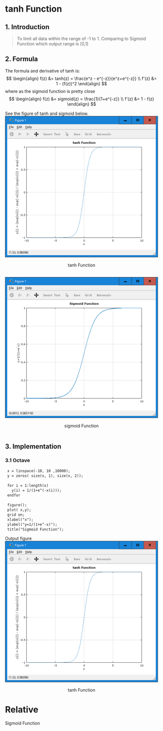 # tanh Function


## 1. Introduction
> To limit all data within the range of -1 to 1. Comparing to Sigmoid Function which output range is [0,1]

## 2. Formula
The formula and derivative of tanh is:
$$
\begin{align}
f(z)  &= tanh(z) = \frac{e^z - e^{-z}}{e^z+e^{-z}} \\
f'(z) &= 1 - (f(z))^2
\end{align}
$$
where as the sigmoid function is pretty close
$$
\begin{align}
f(z)  &= sigmoid(z) = \frac{1}{1+e^{-z}} \\
f'(z) &= 1 - f(z)
\end{align}
$$

See the figure of tanh and sigmoid below.
![tanh](https://raw.githubusercontent.com/JasonDean-1/MarkdownPhoto/c0f683d49f1d3f2d5383d25566d4f490c552645d/__Blog/__Personal%20Understanding/Mathematics/images/tanh.png)
<center>tanh Function</center>
</br>

![sigmoid](https://raw.githubusercontent.com/JasonDean-1/MarkdownPhoto/2f13c175c89fc02793cef19d6cb2223d548479d3/__Blog/__Personal%20Understanding/Mathematics/images/sigmoid.png)
<center>sigmoid Function</center>
</br>



## 3. Implementation
### 3.1 Octave
```
 x = linspace(-10, 10 ,10000);
 y = zeros( size(x, 1), size(x, 2));

 for i = 1:length(x)
   y(i) = 1/(1+e^(-x(i)));
 endfor

 figure();
 plot( x,y);
 grid on;
 xlabel("x");
 ylabel("y=1/(1+e^-x)");
 title("Sigmoid Function");
```

Output figure
![tanh](https://raw.githubusercontent.com/JasonDean-1/MarkdownPhoto/c0f683d49f1d3f2d5383d25566d4f490c552645d/__Blog/__Personal%20Understanding/Mathematics/images/tanh.png)
<center>tanh Function</center>



# Relative
Sigmoid Function
